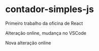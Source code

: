 # contador-simples-js

Primeiro trabalho da oficina de React

Alteração online, mudança no VSCode

Nova alteração online
